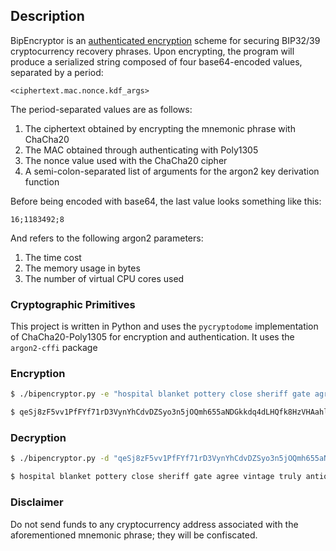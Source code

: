 ## Description
BipEncryptor is an [authenticated encryption](https://en.wikipedia.org/wiki/Authenticated_encryption) scheme for securing BIP32/39 cryptocurrency recovery phrases. Upon encrypting, the program will produce a serialized string composed of four base64-encoded values, separated by a period:
```
<ciphertext.mac.nonce.kdf_args>
```

The period-separated values are as follows:

1. The ciphertext obtained by encrypting the mnemonic phrase with ChaCha20
2. The MAC obtained through authenticating with Poly1305
3. The nonce value used with the ChaCha20 cipher
4. A semi-colon-separated list of arguments for the argon2 key derivation function

Before being encoded with base64, the last value looks something like this:
```
16;1183492;8
```

And refers to the following argon2 parameters:
1. The time cost
2. The memory usage in bytes
3. The number of virtual CPU cores used

### Cryptographic Primitives
This project is written in Python and uses the ```pycryptodome``` implementation of ChaCha20-Poly1305 for encryption and authentication. It uses the ```argon2-cffi``` package


### Encryption

```bash
$ ./bipencryptor.py -e "hospital blanket pottery close sheriff gate agree vintage truly antique arm radar" -k "th15is@secr3tp@ssphr@senob0dykn0wsbutm3"

$ qeSj8zF5vv1PfFYf71rD3VynYhCdvDZSyo3n5jOQmh655aNDGkkdq4dLHQfk8HzVHAahloHBxqNHpHa2ShynUWoXtsg3MO515dBeTCxUxhkm.8sg6KL1nIljKkeYUx+dIyA==.7fTMJkoJrUJ2ION9.MTY7MjQyNzM2NTs4
```


### Decryption

```bash
$ ./bipencryptor.py -d "qeSj8zF5vv1PfFYf71rD3VynYhCdvDZSyo3n5jOQmh655aNDGkkdq4dLHQfk8HzVHAahloHBxqNHpHa2ShynUWoXtsg3MO515dBeTCxUxhkm.8sg6KL1nIljKkeYUx+dIyA==.7fTMJkoJrUJ2ION9.MTY7MjQyNzM2NTs4" -k "th15is@secr3tp@ssphr@senob0dykn0wsbutm3"

$ hospital blanket pottery close sheriff gate agree vintage truly antique arm radar
```


### Disclaimer
Do not send funds to any cryptocurrency address associated with the aforementioned mnemonic phrase; they will be confiscated.
